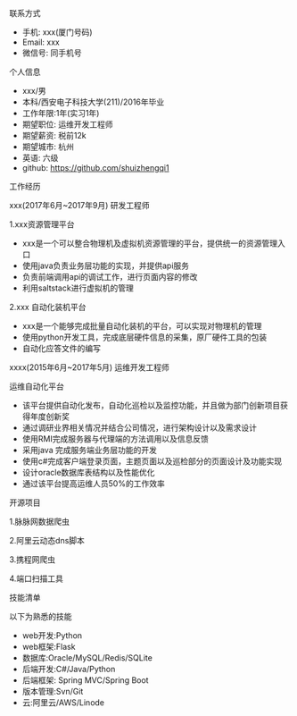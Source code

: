 联系方式

- 手机:  xxx(厦门号码)
- Email:  xxx
- 微信号: 同手机号

个人信息

- xxx/男
- 本科/西安电子科技大学(211)/2016年毕业
- 工作年限:1年(实习1年)
- 期望职位: 运维开发工程师
- 期望薪资: 税前12k
- 期望城市: 杭州
- 英语: 六级
- github: https://github.com/shuizhengqi1

工作经历

xxx(2017年6月~2017年9月)     研发工程师

1.xxx资源管理平台

- xxx是一个可以整合物理机及虚拟机资源管理的平台，提供统一的资源管理入口
- 使用java负责业务层功能的实现，并提供api服务
- 负责前端调用api的调试工作，进行页面内容的修改
- 利用saltstack进行虚拟机的管理

2.xxx 自动化装机平台

- xxx是一个能够完成批量自动化装机的平台，可以实现对物理机的管理
- 使用python开发工具，完成底层硬件信息的采集，原厂硬件工具的包装
- 自动化应答文件的编写

xxxx(2015年6月~2017年5月) 运维开发工程师

运维自动化平台

- 该平台提供自动化发布，自动化巡检以及监控功能，并且做为部门创新项目获得年度创新奖
- 通过调研业界相关情况并结合公司情况，进行架构设计以及需求设计
- 使用RMI完成服务器与代理端的方法调用以及信息反馈
- 采用java 完成服务端业务层功能的开发
- 使用c#完成客户端登录页面，主题页面以及巡检部分的页面设计及功能实现
- 设计oracle数据库表结构以及性能优化
- 通过该平台提高运维人员50%的工作效率

开源项目

1.脉脉网数据爬虫

2.阿里云动态dns脚本

3.携程网爬虫

4.端口扫描工具

技能清单

以下为熟悉的技能

- web开发:Python
- web框架:Flask
- 数据库:Oracle/MySQL/Redis/SQLite
- 后端开发:C#/Java/Python
- 后端框架: Spring MVC/Spring Boot
- 版本管理:Svn/Git
- 云:阿里云/AWS/Linode
